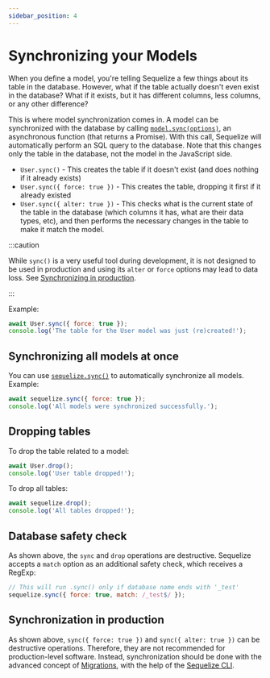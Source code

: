 ```yaml
---
sidebar_position: 4
---
```


# Synchronizing your Models

When you define a model, you're telling Sequelize a few things about its table in the database. However, what if the table actually doesn't even exist in the database? What if it exists, but it has different columns, less columns, or any other difference?

This is where model synchronization comes in. A model can be synchronized with the database by calling [`model.sync(options)`](pathname:///api/classes/Model.html#sync),
an asynchronous function (that returns a Promise). With this call, Sequelize will automatically perform an SQL query to the database.
Note that this changes only the table in the database, not the model in the JavaScript side.

* `User.sync()` - This creates the table if it doesn't exist (and does nothing if it already exists)
* `User.sync({ force: true })` - This creates the table, dropping it first if it already existed
* `User.sync({ alter: true })` - This checks what is the current state of the table in the database (which columns it has, what are their data types, etc), and then performs the necessary changes in the table to make it match the model.

:::caution

While `sync()` is a very useful tool during development, it is not designed to be used in production and using its `alter` or `force` options may lead to data loss.
See [Synchronizing in production](#synchronization-in-production).

:::

Example:

```js
await User.sync({ force: true });
console.log('The table for the User model was just (re)created!');
```

## Synchronizing all models at once

You can use [`sequelize.sync()`](pathname:///api/classes/Sequelize.html#sync) to automatically synchronize all models. Example:

```js
await sequelize.sync({ force: true });
console.log('All models were synchronized successfully.');
```

## Dropping tables

To drop the table related to a model:

```js
await User.drop();
console.log('User table dropped!');
```

To drop all tables:

```js
await sequelize.drop();
console.log('All tables dropped!');
```

## Database safety check

As shown above, the `sync` and `drop` operations are destructive. Sequelize accepts a `match` option as an additional safety check, which receives a RegExp:

```js
// This will run .sync() only if database name ends with '_test'
sequelize.sync({ force: true, match: /_test$/ });
```

## Synchronization in production

As shown above, `sync({ force: true })` and `sync({ alter: true })` can be destructive operations.
Therefore, they are not recommended for production-level software.
Instead, synchronization should be done with the advanced concept of [Migrations](migrations.html),
with the help of the [Sequelize CLI](https://github.com/sequelize/cli).
